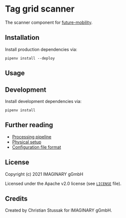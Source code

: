 # Tag grid scanner

The scanner component for [future-mobility](https://github.com/IMAGINARY/future-mobility).

## Installation

Install production dependencies via:

```
pipenv install --deploy
```

## Usage

## Development

Install development dependencies via:

```
pipenv install
```

## Further reading

- [Processing pipeline](docs/pipeline.md)
- [Physical setup](docs/physical.md)
- [Configuration file format](docs/config_schema.html)

## License

Copyright (c) 2021 IMAGINARY gGmbH

Licensed under the Apache v2.0 license (see [`LICENSE`](LICENSE) file).

## Credits

Created by Christian Stussak for IMAGINARY gGmbH.
